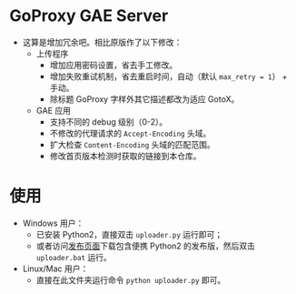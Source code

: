 # GoProxy GAE Server
- 这算是增加冗余吧。相比原版作了以下修改：
    - 上传程序
        - 增加应用密码设置，省去手工修改。
        - 增加失败重试机制，省去重启时间，自动（默认 `max_retry = 1`） + 手动。
        - 除标题 GoProxy 字样外其它描述都改为适应 GotoX。
    - GAE 应用
        - 支持不同的 debug 级别（0-2）。
        - 不修改的代理请求的 `Accept-Encoding` 头域。
        - 扩大检查 `Content-Encoding` 头域的匹配范围。
        - 修改首页版本检测时获取的链接到本仓库。

# 使用
- Windows 用户：
    - 已安装 Python2，直接双击 `uploader.py` 运行即可；
    - 或者访问[发布页面](https://github.com/SeaHOH/GotoX/releases)下载包含便携 Python2 的发布版，然后双击 `uploader.bat` 运行。
- Linux/Mac 用户：
    - 直接在此文件夹运行命令 `python uploader.py` 即可。
